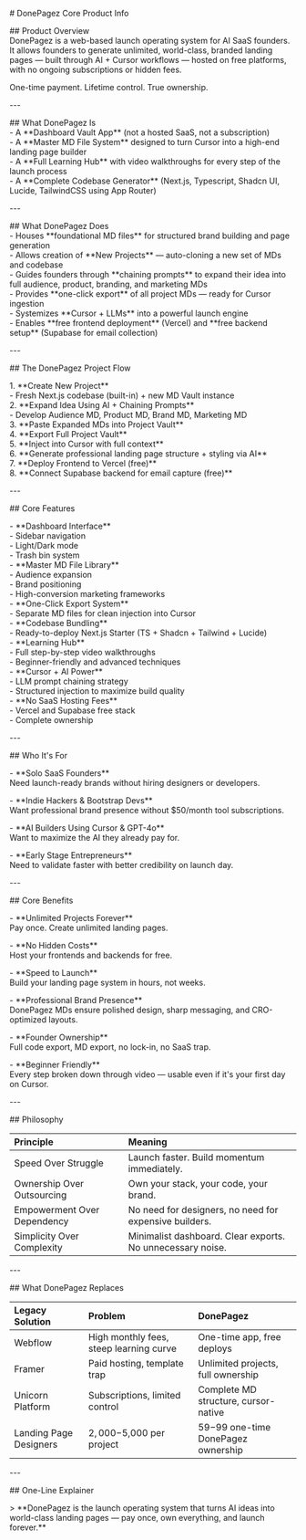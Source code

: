 \# DonePagez Core Product Info

\#\# Product Overview  
DonePagez is a web-based launch operating system for AI SaaS founders.  
It allows founders to generate unlimited, world-class, branded landing pages — built through AI \+ Cursor workflows — hosted on free platforms, with no ongoing subscriptions or hidden fees.

One-time payment. Lifetime control. True ownership.

\---

\#\# What DonePagez Is  
\- A \*\*Dashboard Vault App\*\* (not a hosted SaaS, not a subscription)  
\- A \*\*Master MD File System\*\* designed to turn Cursor into a high-end landing page builder  
\- A \*\*Full Learning Hub\*\* with video walkthroughs for every step of the launch process  
\- A \*\*Complete Codebase Generator\*\* (Next.js, Typescript, Shadcn UI, Lucide, TailwindCSS using App Router)

\---

\#\# What DonePagez Does  
\- Houses \*\*foundational MD files\*\* for structured brand building and page generation  
\- Allows creation of \*\*New Projects\*\* — auto-cloning a new set of MDs and codebase  
\- Guides founders through \*\*chaining prompts\*\* to expand their idea into full audience, product, branding, and marketing MDs  
\- Provides \*\*one-click export\*\* of all project MDs — ready for Cursor ingestion  
\- Systemizes \*\*Cursor \+ LLMs\*\* into a powerful launch engine  
\- Enables \*\*free frontend deployment\*\* (Vercel) and \*\*free backend setup\*\* (Supabase for email collection)

\---

\#\# The DonePagez Project Flow

1\. \*\*Create New Project\*\*  
 \- Fresh Next.js codebase (built-in) \+ new MD Vault instance  
2\. \*\*Expand Idea Using AI \+ Chaining Prompts\*\*  
 \- Develop Audience MD, Product MD, Brand MD, Marketing MD  
3\. \*\*Paste Expanded MDs into Project Vault\*\*  
4\. \*\*Export Full Project Vault\*\*  
5\. \*\*Inject into Cursor with full context\*\*  
6\. \*\*Generate professional landing page structure \+ styling via AI\*\*  
7\. \*\*Deploy Frontend to Vercel (free)\*\*  
8\. \*\*Connect Supabase backend for email capture (free)\*\*

\---

\#\# Core Features

\- \*\*Dashboard Interface\*\*  
 \- Sidebar navigation  
 \- Light/Dark mode  
 \- Trash bin system  
\- \*\*Master MD File Library\*\*  
 \- Audience expansion  
 \- Brand positioning  
 \- High-conversion marketing frameworks  
\- \*\*One-Click Export System\*\*  
 \- Separate MD files for clean injection into Cursor  
\- \*\*Codebase Bundling\*\*  
 \- Ready-to-deploy Next.js Starter (TS \+ Shadcn \+ Tailwind \+ Lucide)  
\- \*\*Learning Hub\*\*  
 \- Full step-by-step video walkthroughs  
 \- Beginner-friendly and advanced techniques  
\- \*\*Cursor \+ AI Power\*\*  
 \- LLM prompt chaining strategy  
 \- Structured injection to maximize build quality  
\- \*\*No SaaS Hosting Fees\*\*  
 \- Vercel and Supabase free stack  
 \- Complete ownership

\---

\#\# Who It's For

\- \*\*Solo SaaS Founders\*\*  
 Need launch-ready brands without hiring designers or developers.

\- \*\*Indie Hackers & Bootstrap Devs\*\*  
 Want professional brand presence without $50/month tool subscriptions.

\- \*\*AI Builders Using Cursor & GPT-4o\*\*  
 Want to maximize the AI they already pay for.

\- \*\*Early Stage Entrepreneurs\*\*  
 Need to validate faster with better credibility on launch day.

\---

\#\# Core Benefits

\- \*\*Unlimited Projects Forever\*\*  
 Pay once. Create unlimited landing pages.

\- \*\*No Hidden Costs\*\*  
 Host your frontends and backends for free.

\- \*\*Speed to Launch\*\*  
 Build your landing page system in hours, not weeks.

\- \*\*Professional Brand Presence\*\*  
 DonePagez MDs ensure polished design, sharp messaging, and CRO-optimized layouts.

\- \*\*Founder Ownership\*\*  
 Full code export, MD export, no lock-in, no SaaS trap.

\- \*\*Beginner Friendly\*\*  
 Every step broken down through video — usable even if it's your first day on Cursor.

\---

\#\# Philosophy

| Principle                   | Meaning                                                    |
| :-------------------------- | :--------------------------------------------------------- |
| Speed Over Struggle         | Launch faster. Build momentum immediately.                 |
| Ownership Over Outsourcing  | Own your stack, your code, your brand.                     |
| Empowerment Over Dependency | No need for designers, no need for expensive builders.     |
| Simplicity Over Complexity  | Minimalist dashboard. Clear exports. No unnecessary noise. |

\---

\#\# What DonePagez Replaces

| Legacy Solution        | Problem                                 | DonePagez                            |
| :--------------------- | :-------------------------------------- | :----------------------------------- |
| Webflow                | High monthly fees, steep learning curve | One-time app, free deploys           |
| Framer                 | Paid hosting, template trap             | Unlimited projects, full ownership   |
| Unicorn Platform       | Subscriptions, limited control          | Complete MD structure, cursor-native |
| Landing Page Designers | $2,000-$5,000 per project               | $59-$99 one-time DonePagez ownership |

\---

\#\# One-Line Explainer

\> \*\*DonePagez is the launch operating system that turns AI ideas into world-class landing pages — pay once, own everything, and launch forever.\*\*
